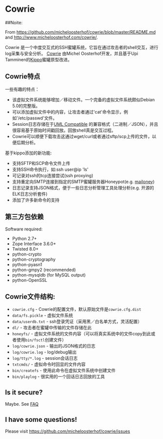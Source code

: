 # Cowrie

##Noite:

From https://github.com/micheloosterhof/cowrie/blob/master/README.md and http://www.micheloosterhof.com/cowrie/.

Cowrie 是一个中度交互式的SSH蜜罐系统，它旨在通过攻击者的shell交互，进行log采集与安全分析。
[Cowrie](http://github.com/micheloosterhof/cowrie/) 由Michel Oosterhof开发，并且基于Upi Tamminen的[Kippo](http://github.com/desaster/kippo/)蜜罐原型改进。

## Cowrie特点

一些有趣的特点：

* 该虚拟文件系统能够增加／移动文件。一个完备的虚拟文件系统颇似Debian 5.0的完整版。
* 可以添加虚拟文件中的内容，让攻击者通过'cat'命令显示，例如'/etc/passwd'文件。
* Session日志存储在于[UML Compatible](http://user-mode-linux.sourceforge.net/) 的兼容格式（二进制／JSON），并且很容易基于原始时间戳回放。回放shell真是交互过程。
* Cowrie可以顺便下载攻击这通过wget/curl或者通过sftp/scp上传的文件，以便后期分析。

基于kippo添加的新功能:

* 支持SFTP和SCP命令文件上传
* 支持SSH命令执行，如:ssh user@ip 'ls'
* 可记录对ssh的tcp连接尝试(ssh proxying)
* 支持重定向SMTP连接到指定的SMTP蜜罐服务器Honeypot(e.g. [mailoney](https://github.com/awhitehatter/mailoney))
* 日志记录支持JSON格式，便于一些日志分析管理工具处理分析(e.g. 开源的ELK日志分析套件)
* 添加了许多新命令的支持

## 第三方包依赖

Software required:

* Python 2.7+
* Zope Interface 3.6.0+
* Twisted 8.0+
* python-crypto
* python-cryptography
* python-pyasn1
* python-gmpy2 (recommended)
* python-mysqldb (for MySQL output)
* python-OpenSSL

## Cowrie文件结构:

* `cowrie.cfg` - Cowrie的配置文件，默认原始文件是`cowrie.cfg.dist`
* `data/fs.pickle` - 虚拟文件系统
* `data/userdb.txt` - ssh登录凭证（采用黑／白名单方式，灵活配置）
* `dl/` - 攻击者在蜜罐中传输的文件存储在此
* `honeyfs/` - 虚拟文件系统的文件内容（可以将真实系统中的文件copy到此或者使用`bin/fsctl`创建文件）
* `log/cowrie.json` - 输出的JSON格式的日志
* `log/cowrie.log` - log/debug输出
* `log/tty/*.log` - session会话日志
* `txtcmds/` - 虚拟命令时回显的文件内容
* `bin/createfs` - 使用此命令在虚拟文件系统中创建文件
* `bin/playlog` - 很实用的一个回话日志回放的工具

## Is it secure?

Maybe. See [FAQ](https://github.com/desaster/kippo/wiki/FAQ)

## I have some questions!

Please visit https://github.com/micheloosterhof/cowrie/issues
